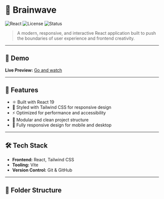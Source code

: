 # 🧠 Brainwave

![React](https://img.shields.io/badge/React-20232A?style=for-the-badge&logo=react&logoColor=61DAFB)
![License](https://img.shields.io/github/license/yourusername/brainwave?style=for-the-badge)
![Status](https://img.shields.io/badge/Status-In_Development-blueviolet?style=for-the-badge)

> A modern, responsive, and interactive React application built to push the boundaries of user experience and frontend creativity.

---

## 🚀 Demo

**Live Preview:** [Go and watch](https://brainwave-0ob2.onrender.com)

---

## 🧩 Features

- ⚛️ Built with React 19
- 💅 Styled with Tailwind CSS for responsive design
- ⚡ Optimized for performance and accessibility
- 🔧 Modular and clean project structure
- 📱 Fully responsive design for mobile and desktop

---

## 🛠️ Tech Stack

- **Frontend:** React, Tailwind CSS
- **Tooling:** Vite
- **Version Control:** Git & GitHub

---

## 📁 Folder Structure

